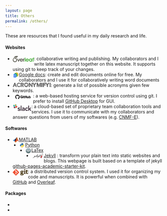 ```yaml
---
layout: page
title: Others
permalink: /others/
---
```

These are resources that I found useful in my daily research and life. 

#### Websites

- [<img style="float: left;" src="/data/imgs/overleaf.png" height="20" />](https://www.overleaf.com/signup?ref=e1a13b4226a3): collaborative writing and publishing. My collaborators and I write latex manuscript together on this website. It supports using git to keep track of your changes. 
- [<img style="float: left;" src="/data/imgs/google_doc.jpeg" height="20" />Google docs](https://www.google.com/docs/about/): create and edit documents online for free. My collaborators and I use it for collaboratively writing word documents  
- [<img style="float: left;" src="/data/imgs/acronymify.jpg" height="16" />](http://acronymify.com/): generate a list of possible acronyms given few keywords. 
- [<img style="float: left;" src="/data/imgs/github.jpg" height="24" />](http://github.com/zhoupc): a web-based hosting service for version control using git. I prefer to install [GitHub Desktop](https://desktop.github.com/) for GUI. 
- [<img style="float: left;" src="/data/imgs/slack.png" height="24" />](http://slack.com/): a cloud-based set of proprietary team collaboration tools and services. I use it to communicate with my collaborators and answer questions from users of my softwares (e.g. [CNMF-E](beat-ica.slack.com)). 

#### Softwares

- [<img style="float: left;" src="/data/imgs/matlab.jpeg" height="20" />MATLAB](https://www.mathworks.com/products/matlab.html) 
- [<img style="float: left;" src="/data/imgs/python.jpeg" height="20" />Python](https://www.python.org/) 
- [<img style="float: left;" src="/data/imgs/tex.png" height="20" />LaTex](https://www.latex-project.org/) 
- [<img style="float: left;" src="/data/imgs/jekyll.png" height="20" />Jekyll](https://www.latex-project.org/) : transform your plain text into static websites and blogs. This webpage is built based on a template of jekyll  [github-pages-academic-starter-kit](https://github.com/jabranham/github-pages-academic-starter-kit). 
- [<img style="float: left;" src="/data/imgs/git.png" height="24" />](https://git-scm.com/) : a distributed version control system. I used it for organizing my code and manuscripts. It is powerful when combined with [GitHub](http://github.com/) and [Overleaf](https://www.overleaf.com/signup?ref=e1a13b4226a3). 


#### Packages


- ​
- ​

